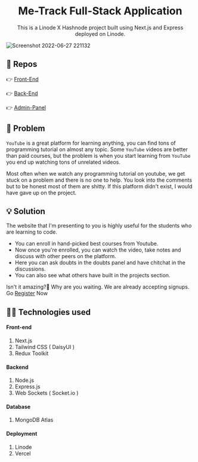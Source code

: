 <h1 align="center">Me-Track Full-Stack Application</h1>
<p align="center"> This is a Linode X Hashnode project built using Next.js and Express deployed on Linode. </p>

![Screenshot 2022-06-27 221132](https://user-images.githubusercontent.com/73209159/175992193-5f261112-6f97-49cf-8b60-6374a668d198.png)

## 🦾 Repos

👉 [Front-End](https://github.com/mukulrajpoot262610/metrack-frontend-hackathon)

👉 [Back-End](https://github.com/alsoamit/metrack-api)

👉 [Admin-Panel](https://github.com/mukulrajpoot262610/metrack-admin)

## 🏹 Problem

`YouTube` is a great platform for learning anything, you can find tons of programming tutorial on almost any topic. Some `YouTube` videos are better than paid courses, but the problem is when you start learning from `YouTube` you end up watching tons of unrelated videos. 

Most often when we watch any programming tutorial on youtube, we get stuck on a problem and there is no one to help. You look into the comments but to be honest most of them are shitty. If this platform didn't exist, I would have gave up on the project. 

## 💡 Solution

The website that I'm presenting to you is highly useful for the students who are learning to code. 

* You can enroll in hand-picked best courses from Youtube.
* Now once you're enrolled, you can watch the video, take notes and discuss with other peers on the platform.
* Here you can ask doubts in the doubts panel and have chitchat in the discussions. 
* You can also see what others have built in the projects section. 

Isn't it amazing?🤩 Why are you waiting. We are already accepting signups. Go [Register](https://metrack.tech) Now

## 🧑‍💻 Technologies used

#### Front-end
1. Next.js
2. Tailwind CSS ( DaisyUI )
3. Redux Toolkit

#### Backend
1. Node.js
2. Express.js
3. Web Sockets ( Socket.io )

#### Database
1. MongoDB Atlas

#### Deployment
1. Linode
2. Vercel


